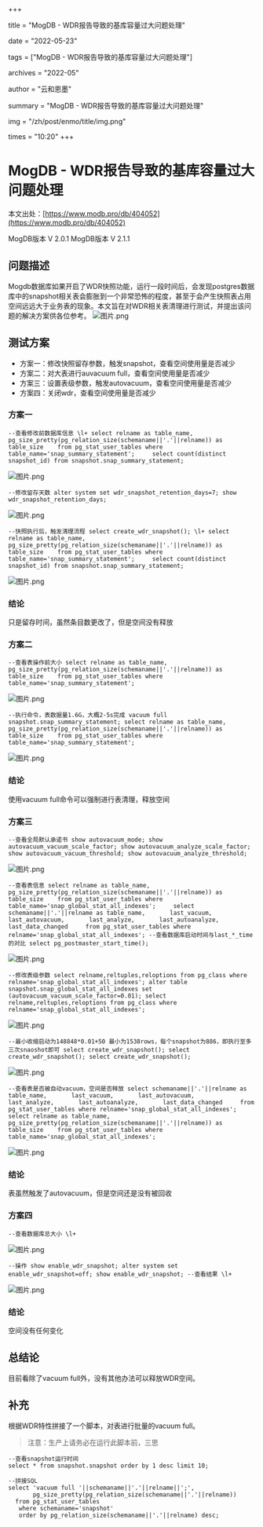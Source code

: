 +++

title = "MogDB - WDR报告导致的基库容量过大问题处理" 

date = "2022-05-23" 

tags = ["MogDB - WDR报告导致的基库容量过大问题处理"] 

archives = "2022-05" 

author = "云和恩墨" 

summary = "MogDB - WDR报告导致的基库容量过大问题处理"

img = "/zh/post/enmo/title/img.png" 

times = "10:20"
+++

# MogDB - WDR报告导致的基库容量过大问题处理

本文出处：[https://www.modb.pro/db/404052](https://www.modb.pro/db/404052)

MogDB版本 V 2.0.1
MogDB版本 V 2.1.1

## 问题描述

Mogdb数据库如果开启了WDR快照功能，运行一段时间后，会发现postgres数据库中的snapshot相关表会膨胀到一个非常恐怖的程度，甚至于会产生快照表占用空间远远大于业务表的现象。本文旨在对WDR相关表清理进行测试，并提出该问题的解决方案供各位参考。
![图片.png](./images/20220518-b77a1bbe-f63b-43f9-aa4f-560332e3134f.png)

## 测试方案

- 方案一：修改快照留存参数，触发snapshot，查看空间使用量是否减少
- 方案二：对大表进行auvacuum full，查看空间使用量是否减少
- 方案三：设置表级参数，触发autovacuum，查看空间使用量是否减少
- 方案四：关闭wdr，查看空间使用量是否减少

### 方案一

```
--查看修改前数据库信息 \l+ select relname as table_name,       pg_size_pretty(pg_relation_size(schemaname||'.'||relname)) as table_size    from pg_stat_user_tables where table_name='snap_summary_statement';     select count(distinct snapshot_id) from snapshot.snap_summary_statement; 
```

![图片.png](./images/20220518-741b47e6-f960-4910-8dbf-9c92e24119b9.png)

```
--修改留存天数 alter system set wdr_snapshot_retention_days=7; show wdr_snapshot_retention_days; 
```

![图片.png](./images/20220518-d68d0f65-eaed-4f68-9d2f-201188f7e81c.png)

```
--快照执行后，触发清理流程 select create_wdr_snapshot(); \l+ select relname as table_name,       pg_size_pretty(pg_relation_size(schemaname||'.'||relname)) as table_size    from pg_stat_user_tables where table_name='snap_summary_statement';     select count(distinct snapshot_id) from snapshot.snap_summary_statement; 
```

![图片.png](./images/20220518-f8df7146-e559-4c5a-a2fe-3e58b7d9ea57.png)

### 结论

只是留存时间，虽然条目数更改了，但是空间没有释放

### 方案二

```
--查看表操作前大小 select relname as table_name,       pg_size_pretty(pg_relation_size(schemaname||'.'||relname)) as table_size    from pg_stat_user_tables where table_name='snap_summary_statement'; 
```

![图片.png](./images/20220518-2e7bcd1a-c92f-4572-a54f-04c0513ffd85.png)

```
--执行命令，表数据量1.6G，大概2-5s完成 vacuum full snapshot.snap_summary_statement; select relname as table_name,       pg_size_pretty(pg_relation_size(schemaname||'.'||relname)) as table_size    from pg_stat_user_tables where table_name='snap_summary_statement'; 
```

![图片.png](./images/20220518-6c5a296f-4855-4e01-8743-1c51d2fb0868.png)

### 结论

使用vacuum full命令可以强制进行表清理，释放空间

### 方案三

```
--查看全局默认承诺书 show autovacuum_mode; show autovacuum_vacuum_scale_factor; show autovacuum_analyze_scale_factor; show autovacuum_vacuum_threshold; show autovacuum_analyze_threshold; 
```

![图片.png](./images/20220518-8eb846dc-d252-4bab-b4eb-bda5a45c656f.png)

```
--查看表信息 select relname as table_name,       pg_size_pretty(pg_relation_size(schemaname||'.'||relname)) as table_size    from pg_stat_user_tables where table_name='snap_global_stat_all_indexes';     select schemaname||'.'||relname as table_name,       last_vacuum,       last_autovacuum,       last_analyze,       last_autoanalyze,       last_data_changed     from pg_stat_user_tables where relname='snap_global_stat_all_indexes'; --查看数据库启动时间与last_*_time的对比 select pg_postmaster_start_time(); 
```

![图片.png](./images/20220518-f28e33c0-4175-4b6f-b2c2-cb2583b79af7.png)

```
--修改表级参数 select relname,reltuples,reloptions from pg_class where relname='snap_global_stat_all_indexes'; alter table snapshot.snap_global_stat_all_indexes set  (autovacuum_vacuum_scale_factor=0.01); select relname,reltuples,reloptions from pg_class where relname='snap_global_stat_all_indexes'; 
```

![图片.png](./images/20220518-7e658fa0-b542-4c47-b7c8-be30a52c4aca.png)

```
--最小收缩启动为148848*0.01+50 最小为1538rows，每个snapshot为886，即执行至多三次snaoshot即可 select create_wdr_snapshot(); select create_wdr_snapshot(); select create_wdr_snapshot(); 
```

![图片.png](./images/20220518-8ba64827-c58d-4df3-b342-7488fa39c3b2.png)

```
--查看表是否被自动vacuum，空间是否释放 select schemaname||'.'||relname as table_name,       last_vacuum,       last_autovacuum,       last_analyze,       last_autoanalyze,       last_data_changed     from pg_stat_user_tables where relname='snap_global_stat_all_indexes'; select relname as table_name,       pg_size_pretty(pg_relation_size(schemaname||'.'||relname)) as table_size    from pg_stat_user_tables where table_name='snap_global_stat_all_indexes'; 
```

![图片.png](./images/20220518-07402bf6-0dc1-433c-9fbf-9f911f998505.png)

### 结论

表虽然触发了autovacuum，但是空间还是没有被回收

### 方案四

```
--查看数据库总大小 \l+ 
```

![图片.png](./images/20220518-be8f3d19-80e5-4663-b49f-15a7b85c69ba.png)

```
--操作 show enable_wdr_snapshot; alter system set enable_wdr_snapshot=off; show enable_wdr_snapshot; --查看结果 \l+ 
```

![图片.png](./images/20220518-dee8b3ef-5c76-429e-894f-0abcb9b48152.png)

### 结论

空间没有任何变化

## 总结论

目前看除了vacuum full外，没有其他办法可以释放WDR空间。

## 补充

根据WDR特性拼接了一个脚本，对表进行批量的vacuum full。

> 注意：生产上请务必在运行此脚本前，三思

```
--查看snapshot运行时间
select * from snapshot.snapshot order by 1 desc limit 10;

--拼接SQL
select 'vacuum full '||schemaname||'.'||relname||';',
       pg_size_pretty(pg_relation_size(schemaname||'.'||relname))
  from pg_stat_user_tables 
   where schemaname='snapshot'
   order by pg_relation_size(schemaname||'.'||relname) desc;
```
